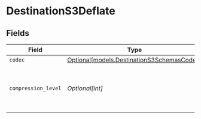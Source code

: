 # DestinationS3Deflate


## Fields

| Field                                                                                | Type                                                                                 | Required                                                                             | Description                                                                          |
| ------------------------------------------------------------------------------------ | ------------------------------------------------------------------------------------ | ------------------------------------------------------------------------------------ | ------------------------------------------------------------------------------------ |
| `codec`                                                                              | [Optional[models.DestinationS3SchemasCodec]](../models/destinations3schemascodec.md) | :heavy_minus_sign:                                                                   | N/A                                                                                  |
| `compression_level`                                                                  | *Optional[int]*                                                                      | :heavy_minus_sign:                                                                   | 0: no compression & fastest, 9: best compression & slowest.                          |